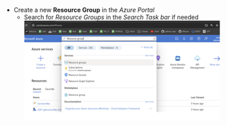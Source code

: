- Create a new **Resource Group** in the *Azure Portal*
  - Search for *Resource Groups* in the *Search Task bar* if needed
  ![Create Resource Group](../../Images/CreateResourceGroup.png)